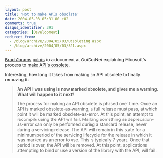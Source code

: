 ```yaml
---
layout: post
title: 'Hot to make APIs obsolete'
date: 2004-05-03 05:31:00 +02
comments: true
disqus_identifier: 391
categories: [Development]
redirect_from:
  - /blog/archive/2004/05/03/Obsoleting.aspx
  - /blog/archive/2004/05/03/391.aspx
---
```


[Brad Abrams](http://blogs.msdn.com/brada/) [points](http://blogs.msdn.com/brada/archive/2004/05/01/124548.aspx) to a document at GotDotNet explaining Micosoft's process to [make API's obsolete](http://www.gotdotnet.com/team/changeinfo/V2.0/obsoletefaq.aspx).

Interesting, how long it takes from making an API obsolete to finally removing it:

> **An API I was using is now marked obsolete, and gives me a warning. What will happen to it next?**
>
> The process for making an API obsolete is phased over time. Once an API is marked obsolete-as-warning, a full release must pass, at which point it will be marked obsolete-as-error. At this point, an attempt to recompile using the API will fail. Marking something as deprecation-as-error can only be performed during a standard release, never during a servicing release.
> The API will remain in this state for a minimum period of the servicing lifecycle for the release in which it was marked as an error to use. This is typically 7 years. Once that period is over, the API will be removed. At this point, applications attempting to bind or use a version of the library with the API, will fail.

